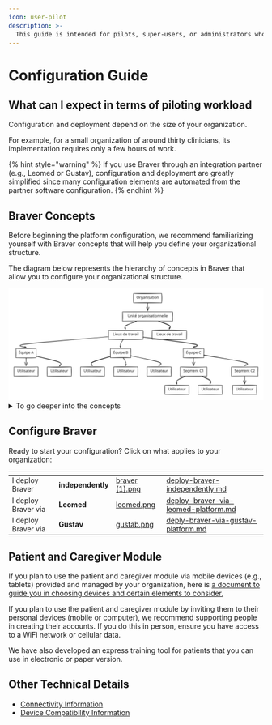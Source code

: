 ```yaml
---
icon: user-pilot
description: >-
  This guide is intended for pilots, super-users, or administrators who will need to configure the Braver platform for its implementation.
---
```


# Configuration Guide

## What can I expect in terms of piloting workload

Configuration and deployment depend on the size of your organization.

For example, for a small organization of around thirty clinicians, its implementation requires only a few hours of work.

{% hint style="warning" %}
If you use Braver through an integration partner (e.g., Leomed or Gustav), configuration and deployment are greatly simplified since many configuration elements are automated from the partner software configuration.
{% endhint %}

## Braver Concepts

Before beginning the platform configuration, we recommend familiarizing yourself with Braver concepts that will help you define your organizational structure.

The diagram below represents the hierarchy of concepts in Braver that allow you to configure your organizational structure.

<img src="../../.gitbook/assets/file.excalidraw.svg" alt="Organizational Structure in Braver" class="gitbook-drawing">

<details>

<summary>To go deeper into the concepts</summary>

Here are documentation sections that might be useful to you:

* [Organization](for-administrators/organisation)
* [Organizational Units](for-administrators/organisational-units)
* [Workplaces](for-administrators/workplaces)
* [Teams](for-administrators/teams)
* Segments (coming soon)
* [Users](for-administrators/users)
* [Audit Logs](for-administrators/audit-logs)
* Directory (coming soon)

</details>

## Configure Braver

Ready to start your configuration? Click on what applies to your organization:

<table data-view="cards"><thead><tr><th></th><th></th><th data-hidden data-card-cover data-type="files"></th><th data-hidden data-card-target data-type="content-ref"></th></tr></thead><tbody><tr><td>I deploy Braver</td><td><strong>independently</strong></td><td><a href="../../.gitbook/assets/braver (1).png">braver (1).png</a></td><td><a href="deploy-braver-independently.md">deploy-braver-independently.md</a></td></tr><tr><td>I deploy Braver via</td><td><strong>Leomed</strong></td><td><a href="../../.gitbook/assets/leomed.png">leomed.png</a></td><td><a href="../../integrations/leomed/deploy-braver-via-leomed-platform.md">deploy-braver-via-leomed-platform.md</a></td></tr><tr><td>I deploy Braver via</td><td><strong>Gustav</strong></td><td><a href="../../.gitbook/assets/gustab.png">gustab.png</a></td><td><a href="../../integrations/gustav/deply-braver-via-gustav-platform.md">deply-braver-via-gustav-platform.md</a></td></tr></tbody></table>

## Patient and Caregiver Module

If you plan to use the patient and caregiver module via mobile devices (e.g., tablets) provided and managed by your organization, here is [a document to guide you in choosing devices and certain elements to consider.](https://support-en.braver.net/for-administrators/remotely-managed-mobile-device)

If you plan to use the patient and caregiver module by inviting them to their personal devices (mobile or computer), we recommend supporting people in creating their accounts. If you do this in person, ensure you have access to a WiFi network or cellular data.

We have also developed an express training tool for patients that you can use in electronic or paper version.

## Other Technical Details

* [Connectivity Information](https://support-en.braver.net/technical-details/connectivity)
* [Device Compatibility Information](https://support-en.braver.net/technical-details/compatibility)


